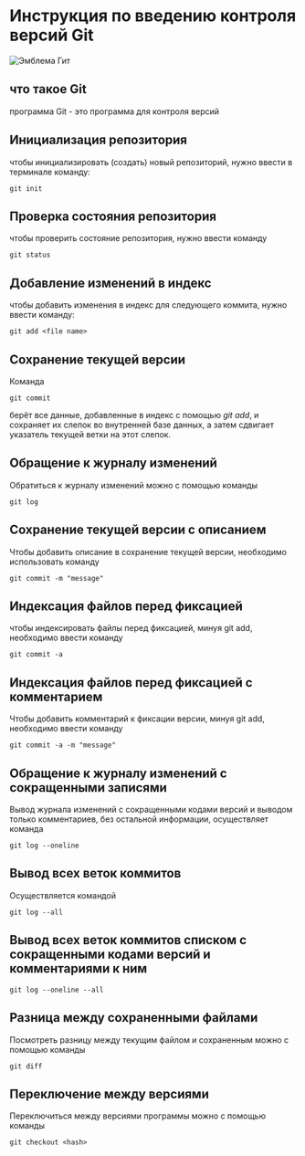 # **Инструкция по введению контроля версий Git**

![Эмблема Гит](git.png)

## что такое Git

программа Git - это программа для контроля версий

## Инициализация репозитория

чтобы инициализировать (создать) новый репозиторий, нужно ввести в терминале команду:

    git init

## Проверка состояния репозитория

чтобы проверить состояние репозитория, нужно ввести команду

    git status

## Добавление изменений в индекс

чтобы добавить изменения в индекс для следующего коммита, нужно ввести команду:

    git add <file name>

## Сохранение текущей версии

Команда

    git commit

берёт все данные, добавленные в индекс с помощью *git add*, и сохраняет их слепок во внутренней базе данных, а затем сдвигает указатель текущей ветки на этот слепок.

## Обращение к журналу изменений

Обратиться к журналу изменений можно с помощью команды

    git log

## Сохранение текущей версии с описанием

Чтобы добавить описание в сохранение текущей версии, необходимо использовать команду

    git commit -m "message"

## Индексация файлов перед фиксацией

чтобы индексировать файлы перед фиксацией, минуя git add, необходимо ввести команду

    git commit -a

## Индексация файлов перед фиксацией с комментарием

Чтобы добавить комментарий к фиксации версии, минуя git add, необходимо ввести команду 

    git commit -a -m "message"

## Обращение к журналу изменений с сокращенными записями

Вывод журнала изменений с сокращенными кодами версий и выводом только комментариев, без остальной информации, осуществляет команда

    git log --oneline

## Вывод всех веток коммитов

Осуществляется командой

    git log --all

## Вывод всех веток коммитов списком с сокращенными кодами версий и комментариями к ним

    git log --oneline --all

## Разница между сохраненными файлами

Посмотреть разницу между текущим файлом и сохраненным можно с помощью команды 

    git diff

## Переключение между версиями

Переключиться между версиями программы можно с помощью команды 

    git checkout <hash>
